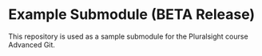 # Example Submodule (BETA Release)

This repository is used as a sample submodule for the Pluralsight course Advanced Git.
